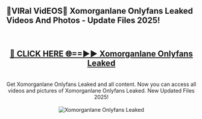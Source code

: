 <h2>🔴VIRal VidEOS🔴 Xomorganlane Onlyfans Leaked Videos And Photos - Update Files 2025!</h2>
<br>
<div align="center">
<h2><a href="https://virallinks.top/Hdb6NB" rel="nofollow">🔴 CLICK HERE 🌐==►► Xomorganlane Onlyfans Leaked</a></h2>
<br>
Get Xomorganlane Onlyfans Leaked and all content. Now you can access all videos and pictures of Xomorganlane Onlyfans Leaked. New Updated Files 2025!
<br>
<br>
<a href="https://virallinks.top/Hdb6NB" rel="nofollow" data-target="animated-image.originalLink"><img src="https://i.imgur.com/dJHk4Zq.gif)" alt="Xomorganlane Onlyfans Leaked" style="max-width: 100%; display: inline-block;" data-target="animated-image.originalImage"></a>
</div>
<br>
